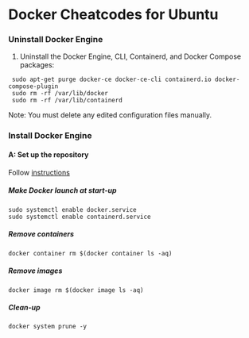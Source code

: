 # Docker Cheatcodes for Ubuntu

### Uninstall Docker Engine
1. Uninstall the Docker Engine, CLI, Containerd, and Docker Compose packages:
```
 sudo apt-get purge docker-ce docker-ce-cli containerd.io docker-compose-plugin
 sudo rm -rf /var/lib/docker
 sudo rm -rf /var/lib/containerd
```
Note: You must delete any edited configuration files manually.

### Install Docker Engine

#### A: Set up the repository
Follow [instructions](https://docs.docker.com/engine/install/)

##### Make Docker launch at start-up
```
sudo systemctl enable docker.service
sudo systemctl enable containerd.service
```

##### Remove containers
```
docker container rm $(docker container ls -aq)
```
##### Remove images
```
docker image rm $(docker image ls -aq)
```
##### Clean-up
```
docker system prune -y
```
